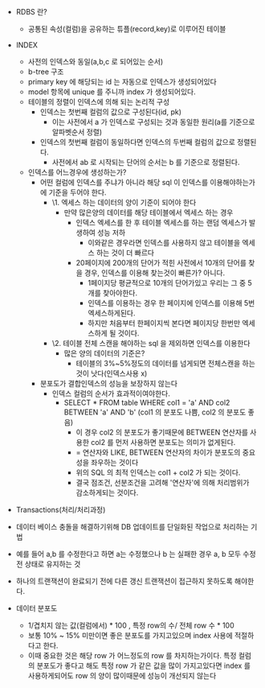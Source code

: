 - RDBS 란?
  - 공통된 속성(컬럼)을 공유하는 튜플(record,key)로 이루어진 테이블 
- INDEX
  - 사전의 인덱스와 동일(a,b,c 로 되어있는 순서)
  - b-tree 구조
  - primary key 에 해당되는 id 는 자동으로 인덱스가 생성되어있다
  - model 항목에 unique 를 주니까 index 가 생성되어있다.
  - 테이블의 정렬이 인덱스에 의해 되는 논리적 구성
    - 인덱스는 첫번째 컬럼의 값으로 구성된다(id, pk)
      - 이는 사전에서 a 가 인덱스로 구성되는 것과 동일한 원리(a를 기준으로 알파벳순서 정렬)
    - 인덱스의 첫번째 컬럼이 동일하다면 인덱스의 두번째 컬럼의 값으로 정렬된다. 
      - 사전에서 ab 로 시작되는 단어의 순서는 b 를 기준으로 정렬된다. 
  - 인덱스를 어느경우에 생성하는가?
    - 어떤 컬럼에 인덱스를 주냐가 아니라 해당 sql 이 인덱스를 이용해야하는가에 기준을 두어야 한다.
      - \1. 엑세스 하는 데이터의 양이 기준이 되어야 한다
        - 만약 많은양의 데이터를 해당 테이블에서 엑세스 하는 경우
          - 인덱스 엑세스를 한 후 테이블 엑세스를 하는 랜덤 엑세스가 발생하여 성능 저하 
            - 이와같은 경우라면 인덱스를 사용하지 않고 테이블을 엑세스 하는 것이 더 빠르다
          - 20페이지에 200개의 단어가 적힌 사전에서 10개의 단어를 찾을 경우, 인덱스를 이용해 찾는것이 빠른가? 아니다. 
            - 1페이지당 평균적으로 10개의 단어가있고 우리는 그 중 5개를 찾아야한다.
            - 인덱스를 이용하는 경우 한 페이지에 인덱스를 이용해 5번 엑세스하게된다.
            - 하지만 처음부터 한페이지씩 본다면 페이지당 한번만 엑세스하게 될 것이다.
      - \2. 테이블 전체 스캔을 해야하는 sql 을 제외하면 인덱스를 이용한다
        - 많은 양의 데이터의 기준은? 
          - 테이블의 3%~5%정도의 데이터를 넘게되면 전체스캔을 하는것이 낫다(인덱스사용 x)
    - 분포도가 결합인덱스의 성능을 보장하지 않는다
      - 인덱스 컬럼의 순서가 효과적이여야한다.
        - SELECT * FROM table WHERE col1 = 'a' AND col2 BETWEEN 'a' AND 'b' (col1 의 분포도 나쁨, col2 의 분포도 좋음)
          - 이 경우 col2 의 분포도가 좋기때문에 BETWEEN 연산자를 사용한 col2 를 먼저 사용하면 분포도는 의미가 없게된다.
          - = 연산자와 LIKE, BETWEEN 연산자의 차이가 분포도의 중요성을 좌우하는 것이다
          - 위의 SQL 의 최적 인덱스는 col1 + col2 가 되는 것이다.
          - 결국 점조건, 선분조건을 고려해 '연산자'에 의해 처리범위가 감소하게되는 것이다.

-  Transactions(처리/처리과정)

  - 데이터 베이스 충돌을 해결하기위해 DB 업데이트를 단일화된 작업으로 처리하는 기법

  - 예를 들어 a,b 를 수정한다고 하면 a는 수정했으나 b 는 실패한 경우 a, b 모두 수정 전 상태로 유지하는 것 

  - 하나의 트랜잭션이 완료되기 전에 다른 갱신 트랜잭션이 접근하지 못하도록 해야한다.

    

- 데이터 분포도

  - 1/겹치지 않는 값(컬럼에서) * 100 , 특정 row의 수/ 전체 row 수 * 100
  - 보통 10% ~ 15% 미만이면 좋은 분포도를 가지고있으며 index 사용에 적절하다고 한다.
  - 이때 중요한 것은 해당 row 가 어느정도의 row 를 차지하는가이다.  특정 컬럼의 분포도가 좋다고 해도 특정 row 가 같은 값을 많이 가지고있다면 index  를 사용하게되어도 row 의 양이 많이때문에 성능이 개선되지 않는다